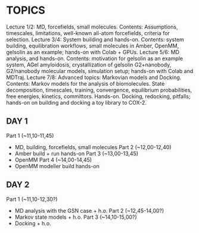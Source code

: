 TOPICS
======

Lecture 1/2: MD, forcefields, small molecules. Contents: Assumptions, timescales, limitations, well-known all-atom forcefields, criteria for selection.
Lecture 3/4: System building and hands-on. Contents: system building, equilibration workflows, small molecules in Amber, OpenMM, gelsolin as an example; hands-on with Colab + GPUs.
Lecture 5/6: MD analysis, and hands-on. Contents: motivation for gelsolin as an example system, AGel amyloidosis, crystallization of gelsolin G2+nanobody, G2/nanobody molecular models, simulation setup; hands-on with Colab and MDTraj. 
Lecture 7/8: Advanced topics: Markovian models and Docking. Contents: Markov models for the analysis of biomolecules. State decomposition, timescales, training, convergence, equilibrium probabilities, free energies, kinetics, committors. Hands-on. Docking, redocking, pitfalls; hands-on on building and docking a toy library to COX-2.




DAY 1
-----

Part 1 (~11,10-11,45)
- MD, building, forcefields, small molecules
Part 2 (~12,00-12,40)
- Amber build + run hands-on
Part 3 (~13,00-13,45)
- OpenMM 
Part 4 (~14,00-14,45)
- OpenMM modeller build hands-on

DAY 2
-----

Part 1 (~11,10-12,30?)
- MD analysis with the GSN case + h.o.
Part 2 (~12,45-14,00?)
- Markov state models + h.o.
Part 3 (~14,10-15,00?)
- Docking + h.o.

